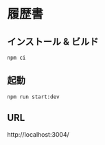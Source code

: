 # 履歴書

## インストール & ビルド
```
npm ci
```

## 起動  
```npm run start:dev```

## URL  
http://localhost:3004/
